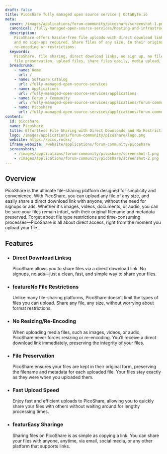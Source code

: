 ```yaml
---
draft: false
title: Picoshare fully managed open source service | OctaByte.io
meta:
  cover: /images/applications/forum-community/picoshare/screenshot-1.png
  canonical: /fully-managed-open-source-services/hosting-and-infrastructure/storage/picoshare
  description:
    PicoShare offers hassle-free file uploads with direct download links
    and no sign-ups required. Share files of any size, in their original form, without
    re-encoding or restrictions.
  keywords:
    PicoShare, file sharing, direct download links, no sign up, no file restrictions,
    file preservation, upload files, share files easily, media upload, free file sharing
  breadcrumb:
    - name: Home
      url: /
    - name: Software Catalog
      url: /fully-managed-open-source-services
    - name: Applications
      url: /fully-managed-open-source-services/applications
    - name: Forum / Community
      url: /fully-managed-open-source-services/applications/forum-community
    - name: Picoshare
      url: /fully-managed-open-source-services/applications/forum-community/picoshare
content:
  id: picoshare
  name: Picoshare
  title: Effortless File Sharing with Direct Downloads and No Restrictions
  logo: /images/applications/forum-community/picoshare/logo.png
  website: https://pico.rocks/
  iframe_website: /website/applications/forum-community/picoshare
  screenshots:
    - /images/applications/forum-community/picoshare/screenshot-1.png
    - /images/applications/forum-community/picoshare/screenshot-2.png
---
```


## Overview

PicoShare is the ultimate file-sharing platform designed for simplicity and convenience. With PicoShare, you can upload any file of any size, and easily share a direct download link with anyone, without the need for signups or ads. Whether it's images, videos, documents, or audio, you can be sure your files remain intact, with their original filename and metadata preserved. Forget about file type restrictions and time-consuming processes—PicoShare is all about direct access, right from the moment you upload your file.

## Features

- ### Direct Download Linksq

  PicoShare allows you to share files via a direct download link. No signups, no ads—just a clean, fast, and simple way to share your files.

- ### featureNo File Restrictions

  Unlike many file-sharing platforms, PicoShare doesn’t limit the types of files you can upload. Share any file, any size, without worrying about format restrictions.

- ### No Resizing/Re-Encoding

  When uploading media files, such as images, videos, or audio, PicoShare never forces resizing or re-encoding. You’ll receive a direct download link immediately, preserving the integrity of your files.

- ### File Preservation

  PicoShare ensures your files are kept in their original form, preserving the filename and metadata for each uploaded file. Your files stay exactly as they were when you uploaded them.

- ### Fast Upload Speed

  Enjoy fast and efficient uploads to PicoShare, allowing you to quickly share your files with others without waiting around for lengthy processing times.

- ### featurEasy Sharinge

  Sharing files on PicoShare is as simple as copying a link. You can share your files with anyone, anytime, via email, social media, or any other platform that supports links.

